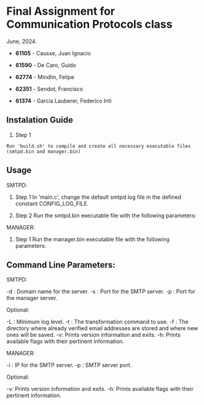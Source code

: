 # Final Assignment for Communication Protocols class
June, 2024.

* **61105** - Causse, Juan Ignacio

* **61590** - De Caro, Guido

* **62774** - Mindlin, Felipe

* **62351** - Sendot, Francisco

* **61374** - Garcia Lauberer, Federico Inti

## Instalation Guide

1. Step 1
```bash:
Run 'build.sh' to compile and create all necessary executable files
(smtpd.bin and manager.bin)
```
## Usage
SMTPD:
1. Step 1
   In 'main.c', change the default smtpd log file in the defined constant CONFIG_LOG_FILE.

2. Step 2
   Run the smtpd.bin executable file with the following parameters:
   
MANAGER:
1. Step 1
   Run the manager.bin executable file with the following parameters:

## Command Line Parameters:

SMTPD:

   -d <domain name>: Domain name for the server.
   -s <SMTP port>: Port for the SMTP server.
   -p <management port>: Port for the manager server.
      
   Optional:
   
   -L <log level>: Minimum log level.
   -t <command path>: The transformation command to use.
   -f <vrfy dir>: The directory where already verified email addresses are stored and where new ones          will be saved.
   -v: Prints version information and exits.
   -h: Prints available flags with their pertinent information.


MANAGER: 

   -i <SMTP server IP>: IP for the SMTP server.
   -p <SMTP server port>: SMTP server port.

   Optional:
   
   -v: Prints version information and exits.
   -h: Prints available flags with their pertinent information.



   

